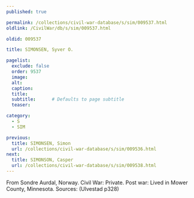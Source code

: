 ```yaml
---
published: true

permalink: /collections/civil-war-database/s/sim/009537.html
oldlink: /CivilWar/db/s/sim/009537.html

oldid: 009537

title: SIMONSEN, Syver O.

pagelist:
  exclude: false
  order: 9537
  image: 
  alt:
  caption:
  title:
  subtitle:      # Defaults to page subtitle
  teaser:

category: 
  - S 
  - SIM

previous:
  title: SIMONSEN, Simon
  url: /collections/civil-war-database/s/sim/009536.html  
next:
  title: SIMONSON, Casper
  url: /collections/civil-war-database/s/sim/009538.html   
---
```

From Sondre Aurdal, Norway. Civil War: Private. Post war: Lived in Mower County, Minnesota. Sources: (Ulvestad p328)